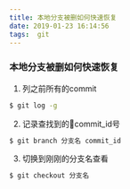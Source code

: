 ```yaml
---
title: 本地分支被删如何快速恢复
date: 2019-01-23 16:14:56
tags:  git
---
```

### 本地分支被删如何快速恢复

1. 列之前所有的commit
```bash
$ git log -g 
```
2. 记录查找到的commit_id号
```bash
$ git branch 分支名 commit_id
```
3. 切换到刚刚的分支名查看
```bash
$ git checkout 分支名
```